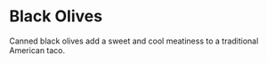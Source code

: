 Black Olives
==========

Canned black olives add a sweet and cool meatiness to a traditional American taco.